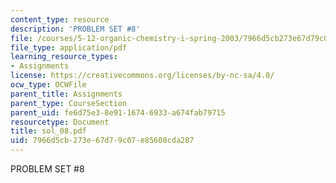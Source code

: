 ```yaml
---
content_type: resource
description: 'PROBLEM SET #8'
file: /courses/5-12-organic-chemistry-i-spring-2003/7966d5cb273e67d79c07e85608cda287_sol_08.pdf
file_type: application/pdf
learning_resource_types:
- Assignments
license: https://creativecommons.org/licenses/by-nc-sa/4.0/
ocw_type: OCWFile
parent_title: Assignments
parent_type: CourseSection
parent_uid: fe6d75e3-8e91-1674-6933-a674fab79715
resourcetype: Document
title: sol_08.pdf
uid: 7966d5cb-273e-67d7-9c07-e85608cda287
---
```

PROBLEM SET #8